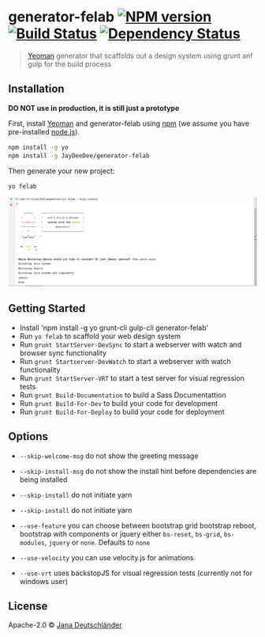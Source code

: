 # generator-felab [![NPM version][npm-image]][npm-url] [![Build Status][travis-image]][travis-url] [![Dependency Status][daviddm-image]][daviddm-url]
> 
> [Yeoman](http://yeoman.io) generator that scaffolds out a design system using grunt anf gulp for the build process
## Installation

**DO NOT use in production, it is still just a prototype**

First, install [Yeoman](http://yeoman.io) and generator-felab using [npm](https://www.npmjs.com/) (we assume you have pre-installed [node.js](https://nodejs.org/)).

```bash
npm install -g yo
npm install -g JayDeeDee/generator-felab
```

Then generate your new project:

```bash
yo felab
```

![](screenshot.png)

## Getting Started
- Install 'npm install -g yo grunt-cli gulp-cli generator-felab'
- Run `yo felab` to scaffold your web design system
- Run `grunt StartServer-DevSync` to start a webserver with watch and browser sync functionality
- Run `grunt Startserver-DevWatch` to start a webserver with watch functionality
- Run `grunt StartServer-VRT` to start a test server for visual regression tests
- Run `grunt Build-Documentation` to build a Sass Documentattion
- Run `grunt Build-For-Dev` to build your code for development
- Run `grunt Build-For-Deploy` to build your code for deployment

## Options
-  `--skip-welcome-msg` do not show the greeting message
-  `--skip-install-msg` do not show the install hint before dependencies are being installed 


- `--skip-install` do not initiate yarn 
- `--skip-install` do not initiate yarn 


- `--use-feature` you can choose between bootstrap grid bootstrap reboot, bootstrap with components or jquery
either `bs-reset`, `bs-grid`, `bs-modules`, `jquery` or `none`. Defaults to `none`
- `--use-velocity` you can use velocity.js for animations
- `--use-vrt` uses backstopJS for visual regression tests (currently not for windows user)

## License

Apache-2.0 © [Jana Deutschländer]()


[npm-image]: https://badge.fury.io/js/generator-felab.svg
[npm-url]: https://npmjs.org/package/generator-felab
[travis-image]: https://travis-ci.org/JayDeeDee/generator-felab.svg?branch=master
[travis-url]: https://travis-ci.org/JayDeeDee/generator-felab
[daviddm-image]: https://david-dm.org/JayDeeDee/generator-felab.svg?theme=shields.io
[daviddm-url]: https://david-dm.org/JayDeeDee/generator-felab
